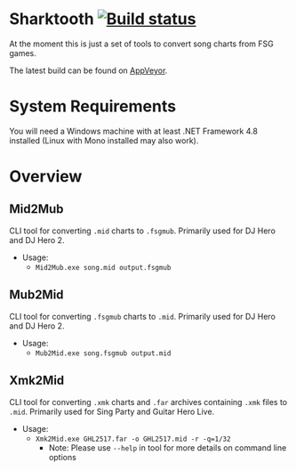 # Sharktooth [![Build status](https://ci.appveyor.com/api/projects/status/w39w48jjb2721qba?svg=true)](https://ci.appveyor.com/project/PikminGuts92/sharktooth)
At the moment this is just a set of tools to convert song charts from FSG games.

The latest build can be found on [AppVeyor](https://ci.appveyor.com/project/PikminGuts92/sharktooth/branch/master/artifacts).

# System Requirements
You will need a Windows machine with at least .NET Framework 4.8 installed (Linux with Mono installed may also work).

# Overview
## Mid2Mub
CLI tool for converting `.mid` charts to `.fsgmub`. Primarily used for DJ Hero and DJ Hero 2.
- Usage:
  - `Mid2Mub.exe song.mid output.fsgmub`

## Mub2Mid
CLI tool for converting `.fsgmub` charts to `.mid`. Primarily used for DJ Hero and DJ Hero 2.
- Usage:
  - `Mub2Mid.exe song.fsgmub output.mid`

## Xmk2Mid
CLI tool for converting `.xmk` charts and `.far` archives containing `.xmk` files to `.mid`. Primarily used for Sing Party and Guitar Hero Live.
- Usage:
  - `Xmk2Mid.exe GHL2517.far -o GHL2517.mid -r -q=1/32`
    - Note: Please use `--help` in tool for more details on command line options